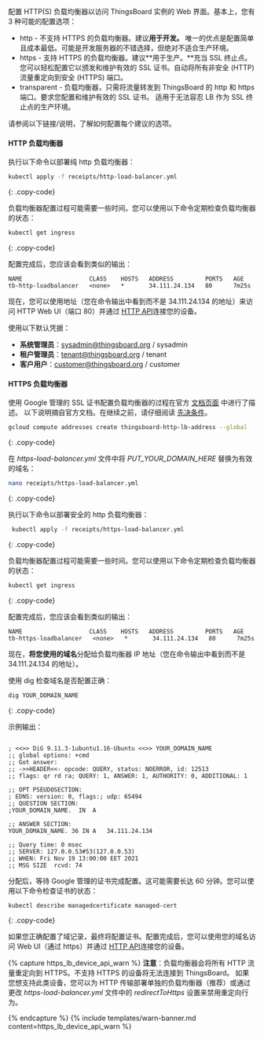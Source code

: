 配置 HTTP(S) 负载均衡器以访问 ThingsBoard 实例的 Web 界面。基本上，您有 3 种可能的配置选项：

* http - 不支持 HTTPS 的负载均衡器。建议**用于开发。**
  唯一的优点是配置简单且成本最低。可能是开发服务器的不错选择，但绝对不适合生产环境。
* https - 支持 HTTPS 的负载均衡器。建议**用于生产。**充当 SSL 终止点。
  您可以轻松配置它以颁发和维护有效的 SSL 证书。自动将所有非安全 (HTTP) 流量重定向到安全 (HTTPS) 端口。
* transparent - 负载均衡器，只需将流量转发到 ThingsBoard 的 http 和 https 端口。要求您配置和维护有效的 SSL 证书。
  适用于无法容忍 LB 作为 SSL 终止点的生产环境。

请参阅以下链接/说明，了解如何配置每个建议的选项。

#### HTTP 负载均衡器

执行以下命令以部署纯 http 负载均衡器：

```bash
kubectl apply -f receipts/http-load-balancer.yml
```
{: .copy-code}

负载均衡器配置过程可能需要一些时间。您可以使用以下命令定期检查负载均衡器的状态：

```bash
kubectl get ingress
```
{: .copy-code}

配置完成后，您应该会看到类似的输出：

```text
NAME                   CLASS    HOSTS   ADDRESS         PORTS   AGE
tb-http-loadbalancer   <none>   *       34.111.24.134   80      7m25s
```

现在，您可以使用地址（您在命令输出中看到而不是 34.111.24.134 的地址）来访问 HTTP Web UI（端口 80）并通过 [HTTP API](/docs/{{docsPrefix}}reference/http-api/)连接您的设备。

使用以下默认凭据：

- **系统管理员**：sysadmin@thingsboard.org / sysadmin
- **租户管理员**：tenant@thingsboard.org / tenant
- **客户用户**：customer@thingsboard.org / customer

#### HTTPS 负载均衡器

使用 Google 管理的 SSL 证书配置负载均衡器的过程在官方 [文档页面](https://cloud.google.com/kubernetes-engine/docs/how-to/managed-certs) 中进行了描述。
以下说明摘自官方文档。在继续之前，请仔细阅读 [先决条件](https://cloud.google.com/kubernetes-engine/docs/how-to/managed-certs#prerequisites)。

```bash
gcloud compute addresses create thingsboard-http-lb-address --global
```
{: .copy-code}

在 *https-load-balancer.yml* 文件中将 *PUT_YOUR_DOMAIN_HERE* 替换为有效的域名：

```bash
nano receipts/https-load-balancer.yml
```
{: .copy-code}

执行以下命令以部署安全的 http 负载均衡器：

```bash
 kubectl apply -f receipts/https-load-balancer.yml
```
{: .copy-code}

负载均衡器配置过程可能需要一些时间。您可以使用以下命令定期检查负载均衡器的状态：

```bash
kubectl get ingress
```
{: .copy-code}

配置完成后，您应该会看到类似的输出：

```text
NAME                   CLASS    HOSTS   ADDRESS         PORTS   AGE
tb-https-loadbalancer   <none>   *       34.111.24.134   80      7m25s
```

现在，**将您使用的域名**分配给负载均衡器 IP 地址（您在命令输出中看到而不是 34.111.24.134 的地址）。

使用 dig 检查域名是否配置正确：

```bash
dig YOUR_DOMAIN_NAME
```
{: .copy-code}

示例输出：

```text

; <<>> DiG 9.11.3-1ubuntu1.16-Ubuntu <<>> YOUR_DOMAIN_NAME
;; global options: +cmd
;; Got answer:
;; ->>HEADER<<- opcode: QUERY, status: NOERROR, id: 12513
;; flags: qr rd ra; QUERY: 1, ANSWER: 1, AUTHORITY: 0, ADDITIONAL: 1

;; OPT PSEUDOSECTION:
; EDNS: version: 0, flags:; udp: 65494
;; QUESTION SECTION:
;YOUR_DOMAIN_NAME.	IN	A

;; ANSWER SECTION:
YOUR_DOMAIN_NAME. 36 IN	A	34.111.24.134

;; Query time: 0 msec
;; SERVER: 127.0.0.53#53(127.0.0.53)
;; WHEN: Fri Nov 19 13:00:00 EET 2021
;; MSG SIZE  rcvd: 74

```

分配后，等待 Google 管理的证书完成配置。这可能需要长达 60 分钟。您可以使用以下命令检查证书的状态：

```bash
kubectl describe managedcertificate managed-cert
```
{: .copy-code}

如果您正确配置了域记录，最终将配置证书。配置完成后，您可以使用您的域名访问 Web UI（通过 https）并通过 [HTTP API](/docs/{{docsPrefix}}reference/http-api/)连接您的设备。

{% capture https_lb_device_api_warn %}
**注意**：负载均衡器会将所有 HTTP 流量重定向到 HTTPS。不支持 HTTPS 的设备将无法连接到 ThingsBoard。
如果您想支持此类设备，您可以为 HTTP 传输部署单独的负载均衡器（推荐）或通过更改 *https-load-balancer.yml* 文件中的 *redirectToHttps* 设置来禁用重定向行为。

{% endcapture %}
{% include templates/warn-banner.md content=https_lb_device_api_warn %}